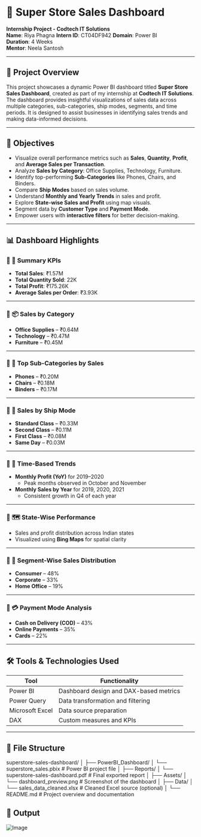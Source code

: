 # 🛒 Super Store Sales Dashboard

**Internship Project - Codtech IT Solutions**  
**Name**: Riya Phagna
**Intern ID**: CT04DF942
**Domain**: Power BI  
**Duration**: 4 Weeks  
**Mentor**: Neela Santosh

---

## 📌 Project Overview

This project showcases a dynamic Power BI dashboard titled **Super Store Sales Dashboard**, created as part of my internship at **Codtech IT Solutions**. The dashboard provides insightful visualizations of sales data across multiple categories, sub-categories, ship modes, segments, and time periods. It is designed to assist businesses in identifying sales trends and making data-informed decisions.

---

## 🎯 Objectives

- Visualize overall performance metrics such as **Sales**, **Quantity**, **Profit**, and **Average Sales per Transaction**.
- Analyze **Sales by Category**: Office Supplies, Technology, Furniture.
- Identify top-performing **Sub-Categories** like Phones, Chairs, and Binders.
- Compare **Ship Modes** based on sales volume.
- Understand **Monthly and Yearly Trends** in sales and profit.
- Explore **State-wise Sales and Profit** using map visuals.
- Segment data by **Customer Type** and **Payment Mode**.
- Empower users with **interactive filters** for better decision-making.

---

## 📊 Dashboard Highlights

### 🔹 📌 Summary KPIs
- **Total Sales**: ₹1.57M  
- **Total Quantity Sold**: 22K  
- **Total Profit**: ₹175.26K  
- **Average Sales per Order**: ₹3.93K  

---

### 🔹 📦 Sales by Category
- **Office Supplies** – ₹0.64M  
- **Technology** – ₹0.47M  
- **Furniture** – ₹0.45M  

---

### 🔹 📂 Top Sub-Categories by Sales
- **Phones** – ₹0.20M  
- **Chairs** – ₹0.18M  
- **Binders** – ₹0.17M  

---

### 🔹 🚛 Sales by Ship Mode
- **Standard Class** – ₹0.33M  
- **Second Class** – ₹0.11M  
- **First Class** – ₹0.08M  
- **Same Day** – ₹0.03M  

---

### 🔹 📅 Time-Based Trends
- **Monthly Profit (YoY)** for 2019–2020  
  - Peak months observed in October and November  
- **Monthly Sales by Year** for 2019, 2020, 2021  
  - Consistent growth in Q4 of each year  

---

### 🔹 🗺️ State-Wise Performance
- Sales and profit distribution across Indian states  
- Visualized using **Bing Maps** for spatial clarity

---

### 🔹 👥 Segment-Wise Sales Distribution
- **Consumer** – 48%  
- **Corporate** – 33%  
- **Home Office** – 19%  

---

### 🔹 💳 Payment Mode Analysis
- **Cash on Delivery (COD)** – 43%  
- **Online Payments** – 35%  
- **Cards** – 22%  

---

## 🛠 Tools & Technologies Used

| Tool             | Functionality                            |
|------------------|-------------------------------------------|
| Power BI         | Dashboard design and DAX-based metrics    |
| Power Query      | Data transformation and filtering         |
| Microsoft Excel  | Data source preparation                   |
| DAX              | Custom measures and KPIs                  |

---

## 📁  File Structure

superstore-sales-dashboard/
│
├── PowerBI_Dashboard/
│ └── superstore_sales.pbix # Power BI project file
│
├── Reports/
│ └── superstore-sales-dashboard.pdf # Final exported report
│
├── Assets/
│ └── dashboard_preview.png # Screenshot of the dashboard
│
├── Data/
│ └── sales_data_cleaned.xlsx # Cleaned Excel source (optional)
│
└── README.md # Project overview and documentation

## 📁  Output
![Image](https://github.com/user-attachments/assets/d99d1454-7375-4b99-89ba-171b31265fbe)


